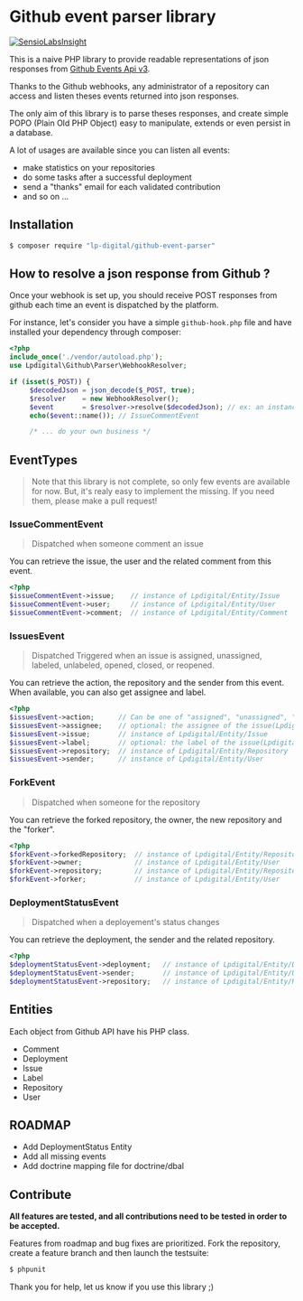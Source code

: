 Github event parser library
============================

[![SensioLabsInsight](https://insight.sensiolabs.com/projects/4bb32121-6a01-4b8c-9044-8a77e52dfa2c/mini.png)](https://insight.sensiolabs.com/projects/4bb32121-6a01-4b8c-9044-8a77e52dfa2c)

This is a naive PHP library to provide readable representations of json responses from [Github Events Api v3](https://developer.github.com/v3/activity/events/types/).

Thanks to the Github webhooks, any administrator of a repository can access and listen theses events returned into json responses.

The only aim of this library is to parse theses responses, and create simple POPO (Plain Old PHP Object) easy to manipulate, extends or even persist in a database.

A lot of usages are available since you can listen all events:
* make statistics on your repositories
* do some tasks after a successful deployment
* send a "thanks" email for each validated contribution
* and so on ...

## Installation

```bash
$ composer require "lp-digital/github-event-parser"
```

## How to resolve a json response from Github ?

Once your webhook is set up, you should receive POST responses from github each time an event is dispatched by the platform.

For instance, let's consider you have a simple `github-hook.php` file and have installed your dependency through composer:
```php
<?php
include_once('./vendor/autoload.php');
use Lpdigital\Github\Parser\WebhookResolver;

if (isset($_POST)) {
     $decodedJson = json_decode($_POST, true);
     $resolver    = new WebhookResolver();
     $event       = $resolver->resolve($decodedJson); // ex: an instance of `IssueCommentEvent`
     echo($event::name()); // IssueCommentEvent

     /* ... do your own business */
```


## EventTypes

> Note that this library is not complete, so only few events are available for now. But, it's realy easy to implement the missing. If you need them, please make a pull request!

### IssueCommentEvent

> Dispatched when someone comment an issue

You can retrieve the issue, the user and the related comment from this event.

```php
<?php
$issueCommentEvent->issue;    // instance of Lpdigital/Entity/Issue
$issueCommentEvent->user;     // instance of Lpdigital/Entity/User
$issueCommentEvent->comment;  // instance of Lpdigital/Entity/Comment
```

### IssuesEvent

> Dispatched Triggered when an issue is assigned, unassigned, labeled, unlabeled, opened, closed, or reopened.

You can retrieve the action, the repository and the sender from this event. When available, you can also get assignee and label.

```php
<?php
$issuesEvent->action;      // Can be one of "assigned", "unassigned", "labeled", "unlabeled", "opened", "closed", or "reopened".
$issuesEvent->assignee;    // optional: the assignee of the issue(Lpdigital/Entity/User)
$issuesEvent->issue;       // instance of Lpdigital/Entity/Issue
$issuesEvent->label;       // optional: the label of the issue(Lpdigital/Entity/Label)
$issuesEvent->repository;  // instance of Lpdigital/Entity/Repository
$issuesEvent->sender;      // instance of Lpdigital/Entity/User
```

### ForkEvent

> Dispatched when someone for the repository

You can retrieve the forked repository, the owner, the new repository and the "forker".

```php
<?php
$forkEvent->forkedRepository;  // instance of Lpdigital/Entity/Repository
$forkEvent->owner;             // instance of Lpdigital/Entity/User
$forkEvent->repository;        // instance of Lpdigital/Entity/Repository
$forkEvent->forker;            // instance of Lpdigital/Entity/User
```

### DeploymentStatusEvent

> Dispatched when a deployement's status changes

You can retrieve the deployment, the sender and the related repository.

```php
<?php
$deploymentStatusEvent->deployment;   // instance of Lpdigital/Entity/Deployment
$deploymentStatusEvent->sender;       // instance of Lpdigital/Entity/User
$deploymentStatusEvent->repository;   // instance of Lpdigital/Entity/Repository
```

## Entities

Each object from Github API have his PHP class.
* Comment
* Deployment
* Issue
* Label
* Repository
* User

## ROADMAP

* Add DeploymentStatus Entity
* Add all missing events
* Add doctrine mapping file for doctrine/dbal

## Contribute

**All features are tested, and all contributions need to be tested in order to be accepted.**

Features from roadmap and bug fixes are prioritized. Fork the repository, create a feature branch and then launch the testsuite:

```bash
$ phpunit
```

Thank you for help, let us know if you use this library ;)

